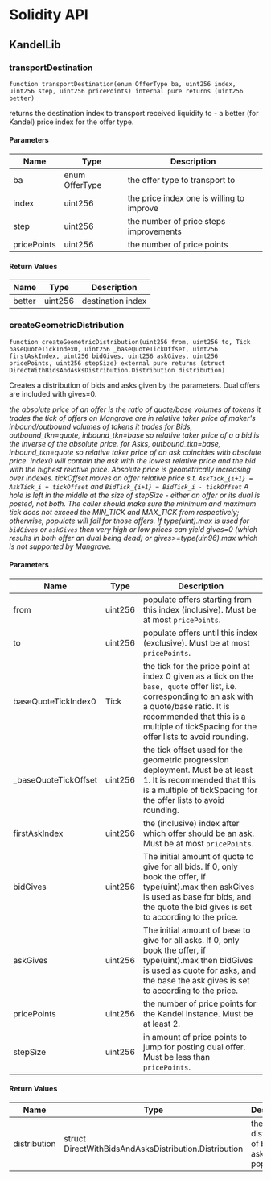 # Solidity API

## KandelLib

### transportDestination

```solidity
function transportDestination(enum OfferType ba, uint256 index, uint256 step, uint256 pricePoints) internal pure returns (uint256 better)
```

returns the destination index to transport received liquidity to - a better (for Kandel) price index for the offer type.

#### Parameters

| Name | Type | Description |
| ---- | ---- | ----------- |
| ba | enum OfferType | the offer type to transport to |
| index | uint256 | the price index one is willing to improve |
| step | uint256 | the number of price steps improvements |
| pricePoints | uint256 | the number of price points |

#### Return Values

| Name | Type | Description |
| ---- | ---- | ----------- |
| better | uint256 | destination index |

### createGeometricDistribution

```solidity
function createGeometricDistribution(uint256 from, uint256 to, Tick baseQuoteTickIndex0, uint256 _baseQuoteTickOffset, uint256 firstAskIndex, uint256 bidGives, uint256 askGives, uint256 pricePoints, uint256 stepSize) external pure returns (struct DirectWithBidsAndAsksDistribution.Distribution distribution)
```

Creates a distribution of bids and asks given by the parameters. Dual offers are included with gives=0.

_the absolute price of an offer is the ratio of quote/base volumes of tokens it trades
the tick of offers on Mangrove are in relative taker price of maker's inbound/outbound volumes of tokens it trades
for Bids, outbound_tkn=quote, inbound_tkn=base so relative taker price of a a bid is the inverse of the absolute price.
for Asks, outbound_tkn=base, inbound_tkn=quote so relative taker price of an ask coincides with absolute price.
Index0 will contain the ask with the lowest relative price and the bid with the highest relative price. Absolute price is geometrically increasing over indexes.
tickOffset moves an offer relative price s.t. `AskTick_{i+1} = AskTick_i + tickOffset` and `BidTick_{i+1} = BidTick_i - tickOffset`
A hole is left in the middle at the size of stepSize - either an offer or its dual is posted, not both.
The caller should make sure the minimum and maximum tick does not exceed the MIN_TICK and MAX_TICK from respectively; otherwise, populate will fail for those offers.
If type(uint).max is used for `bidGives` or `askGives` then very high or low prices can yield gives=0 (which results in both offer an dual being dead) or gives>=type(uin96).max which is not supported by Mangrove._

#### Parameters

| Name | Type | Description |
| ---- | ---- | ----------- |
| from | uint256 | populate offers starting from this index (inclusive). Must be at most `pricePoints`. |
| to | uint256 | populate offers until this index (exclusive). Must be at most `pricePoints`. |
| baseQuoteTickIndex0 | Tick | the tick for the price point at index 0 given as a tick on the `base, quote` offer list, i.e. corresponding to an ask with a quote/base ratio. It is recommended that this is a multiple of tickSpacing for the offer lists to avoid rounding. |
| _baseQuoteTickOffset | uint256 | the tick offset used for the geometric progression deployment. Must be at least 1. It is recommended that this is a multiple of tickSpacing for the offer lists to avoid rounding. |
| firstAskIndex | uint256 | the (inclusive) index after which offer should be an ask. Must be at most `pricePoints`. |
| bidGives | uint256 | The initial amount of quote to give for all bids. If 0, only book the offer, if type(uint).max then askGives is used as base for bids, and the quote the bid gives is set to according to the price. |
| askGives | uint256 | The initial amount of base to give for all asks. If 0, only book the offer, if type(uint).max then bidGives is used as quote for asks, and the base the ask gives is set to according to the price. |
| pricePoints | uint256 | the number of price points for the Kandel instance. Must be at least 2. |
| stepSize | uint256 | in amount of price points to jump for posting dual offer. Must be less than `pricePoints`. |

#### Return Values

| Name | Type | Description |
| ---- | ---- | ----------- |
| distribution | struct DirectWithBidsAndAsksDistribution.Distribution | the distribution of bids and asks to populate |


